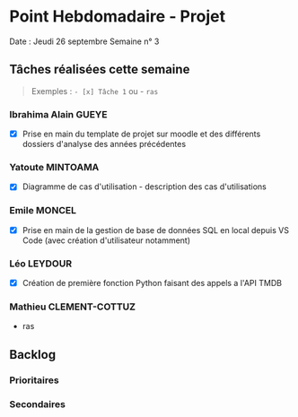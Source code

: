# Point Hebdomadaire - Projet

Date : Jeudi 26 septembre
Semaine n° 3

## Tâches réalisées cette semaine

> Exemples : `- [x] Tâche 1` ou - `ras`

### Ibrahima Alain GUEYE
-[x] Prise en main du template de projet sur moodle et des différents dossiers d'analyse des années précédentes

### Yatoute MINTOAMA
-[x] Diagramme de cas d'utilisation - description des cas d'utilisations

### Emile MONCEL

- [x] Prise en main de la gestion de base de données SQL en local depuis VS Code (avec création d'utilisateur notamment)

### Léo LEYDOUR

- [x] Création de première fonction Python faisant des appels a l'API TMDB

### Mathieu CLEMENT-COTTUZ

- ras

## Backlog



### Prioritaires

### Secondaires
